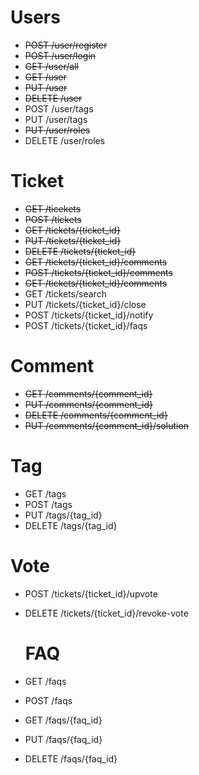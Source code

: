 # Users

* ~~POST /user/register~~
* ~~POST /user/login~~
* ~~GET /user/all~~
* ~~GET /user~~
* ~~PUT /user~~
* ~~DELETE /user~~
* POST /user/tags
* PUT /user/tags
* ~~PUT /user/roles~~
* DELETE /user/roles

# Ticket
* ~~GET /ticekets~~
* ~~POST /tickets~~
* ~~GET /tickets/{ticket_id}~~
* ~~PUT /tickets/{ticket_id}~~
* ~~DELETE /tickets/{ticket_id}~~
* ~~GET /tickets/{ticket_id}/comments~~
* ~~POST /tickets/{ticket_id}/comments~~
* ~~GET /tickets/{ticket_id}/comments~~
* GET /tickets/search
* PUT /tickets/{ticket_id}/close
* POST /tickets/{ticket_id}/notify
* POST /tickets/{ticket_id}/faqs

# Comment
* ~~GET /comments/{comment_id}~~
* ~~PUT /comments/{comment_id}~~
* ~~DELETE /comments/{comment_id}~~
* ~~PUT /comments/{comment_id}/solution~~

# Tag
* GET /tags
* POST /tags
* PUT /tags/{tag_id}
* DELETE /tags/{tag_id}

# Vote
* POST /tickets/{ticket_id}/upvote
* DELETE /tickets/{ticket_id}/revoke-vote

  # FAQ
* GET /faqs
* POST /faqs
* GET /faqs/{faq_id}
* PUT /faqs/{faq_id}
* DELETE /faqs/{faq_id}
